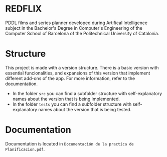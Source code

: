 # REDFLIX
PDDL films and series planner developed during Artifical Intelligence subject in the Bachelor's Degree in Computer's Engineering of the Computer School of Barcelona of the Politechnical University of Catalonia.

# Structure

This project is made with a version structure. There is a basic version with essential funcionalities, and expansions of this version that implement different add-ons of the app. For more information, refer to the documentation.
- In the folder `src` you can find a subfolder structure with self-explanatory names about the version that is being implemented.
- In the folder `tests` you can find a subfolder structure with self-explanatory names about the version that is being tested.

# Documentation
Documentation is located in `Documentación de la practica de Planificacion.pdf`.
